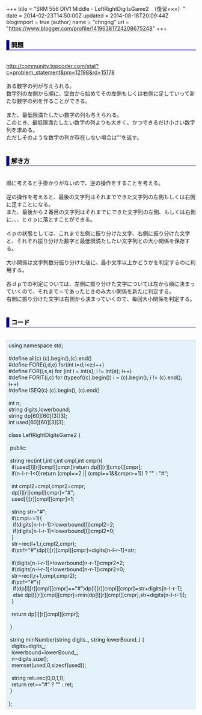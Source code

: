+++
title = "SRM 556 DIV1 Middle - LeftRightDigitsGame2　（復習×××）"
date = 2014-02-23T14:50:00Z
updated = 2014-08-18T20:09:44Z
blogimport = true 
[author]
	name = "chngng"
	uri = "https://www.blogger.com/profile/14196381724208675248"
+++

<div dir="ltr" style="text-align: left;" trbidi="on"><h3 style="border-bottom: 2px solid slateblue; border-left: 8px solid navy; color: black; padding: 0px 0px 1px 5px;">問題 </h3><br /><a href="http://community.topcoder.com/stat?c=problem_statement&amp;pm=12198&amp;rd=15178" target="_blank">http://community.topcoder.com/stat?c=problem_statement&amp;pm=12198&amp;rd=15178</a><br /><br />ある数字の列が与えられる。<br />数字列の左側から順に、空白から始めてその左側もしくは右側に足していって新たな数字の列を作ることができる。<br /><br />また、最低限満たしたい数字の列も与えられる。<br />このとき、最低限満たしたい数字の列よりも大きく、かつできるだけ小さい数字列を求める。<br />ただしそのような数字の列が存在しない場合は””を返す。<br /><br /><h3 style="border-bottom: 2px solid slateblue; border-left: 8px solid navy; color: black; padding: 0px 0px 1px 5px;">解き方 </h3><br />順に考えると手掛かりがないので、逆の操作をすることを考える。<br /><br />逆の操作を考えると、最後の文字列はそれまでできた文字列の左側もしくは右側に足すことになる。<br />また、最後から２番目の文字列はそれまでにできた文字列の左側、もしくは右側に、、、とｄｐに落とすことができる。<br /><br />ｄｐの状態としては、これまで左側に振り分けた文字、右側に振り分けた文字と、それぞれ振り分けた数字と最低限満たしたい文字列との大小関係を保存する。<br /><br />大小関係は文字列数分振り分けた後に、最小文字以上かどうかを判定するのに利用する。<br /><br />各ｄｐでの判定については、左側に振り分けた文字については左から順に決まっていくので、それまで＝であったときのみ大小関係を新たに判定する。<br />右側に振り分けた文字は右側から決まっていくので、毎回大小関係を判定する。<br /><br /><h3 style="border-bottom: 2px solid slateblue; border-left: 8px solid navy; color: black; padding: 0px 0px 1px 5px;">コード </h3><br /><div style="background-color: #e3f2fb; border: 1px dotted #CCCCCC; padding: 5px;">using namespace std;<br /><br />#define all(c) (c).begin(),(c).end()<br />#define FORE(i,d,e) for(int i=d;i&lt;e;i++)<br />#define FOR(i,s,e) for (int i = int(s); i != int(e); i++)<br />#define FORIT(i,c) for (typeof((c).begin()) i = (c).begin(); i != (c).end(); i++)<br />#define ISEQ(c) (c).begin(), (c).end()<br /><br />int n;<br />string digits,lowerbound;<br />string dp[60][60][3][3];<br />int used[60][60][3][3];<br /><br />class LeftRightDigitsGame2 {<br /><br /><span class="Apple-tab-span" style="white-space: pre;"> </span>public:<br /><br /><span class="Apple-tab-span" style="white-space: pre;"> </span>string rec(int l,int r,int cmpl,int cmpr){<br /><span class="Apple-tab-span" style="white-space: pre;">  </span>if(used[l][r][cmpl][cmpr])return dp[l][r][cmpl][cmpr];<br /><span class="Apple-tab-span" style="white-space: pre;">  </span>if(n-l-r-1&lt;0)return (cmpl==2 || (cmpl==1&amp;&amp;cmpr&gt;=1)) ? "" : "#";<br /><br /><span class="Apple-tab-span" style="white-space: pre;">  </span>int cmpl2=cmpl,cmpr2=cmpr;<br /><span class="Apple-tab-span" style="white-space: pre;">  </span>dp[l][r][cmpl][cmpr]="#";<br /><span class="Apple-tab-span" style="white-space: pre;">  </span>used[l][r][cmpl][cmpr]=1;<br /><br /><span class="Apple-tab-span" style="white-space: pre;">  </span>string str="#";<br /><span class="Apple-tab-span" style="white-space: pre;">  </span>if(cmpl==1){<br /><span class="Apple-tab-span" style="white-space: pre;">   </span>if(digits[n-l-r-1]&gt;lowerbound[l])cmpl2=2;<br /><span class="Apple-tab-span" style="white-space: pre;">   </span>if(digits[n-l-r-1]&lt;lowerbound[l])cmpl2=0;<br /><span class="Apple-tab-span" style="white-space: pre;">  </span>}<br /><span class="Apple-tab-span" style="white-space: pre;">  </span>str=rec(l+1,r,cmpl2,cmpr);<br /><span class="Apple-tab-span" style="white-space: pre;">  </span>if(str!="#")dp[l][r][cmpl][cmpr]=digits[n-l-r-1]+str;<br /><br /><span class="Apple-tab-span" style="white-space: pre;">  </span>if(digits[n-l-r-1]&gt;lowerbound[n-r-1])cmpr2=2;<br /><span class="Apple-tab-span" style="white-space: pre;">  </span>if(digits[n-l-r-1]&lt;lowerbound[n-r-1])cmpr2=0;<br /><span class="Apple-tab-span" style="white-space: pre;">  </span>str=rec(l,r+1,cmpl,cmpr2);<br /><span class="Apple-tab-span" style="white-space: pre;">  </span>if(str!="#"){<br /><span class="Apple-tab-span" style="white-space: pre;">   </span>if(dp[l][r][cmpl][cmpr]=="#")dp[l][r][cmpl][cmpr]=str+digits[n-l-r-1];<br /><span class="Apple-tab-span" style="white-space: pre;">   </span>else dp[l][r][cmpl][cmpr]=min(dp[l][r][cmpl][cmpr],str+digits[n-l-r-1]);<br /><span class="Apple-tab-span" style="white-space: pre;">  </span>}<br /><br /><span class="Apple-tab-span" style="white-space: pre;">  </span>return dp[l][r][cmpl][cmpr];<br /><br /><span class="Apple-tab-span" style="white-space: pre;"> </span>}<br /><br /><span class="Apple-tab-span" style="white-space: pre;"> </span>string minNumber(string digits_, string lowerBound_) {<br /><span class="Apple-tab-span" style="white-space: pre;">  </span>digits=digits_;<br /><span class="Apple-tab-span" style="white-space: pre;">  </span>lowerbound=lowerBound_;<br /><span class="Apple-tab-span" style="white-space: pre;">  </span>n=digits.size();<br /><span class="Apple-tab-span" style="white-space: pre;">  </span>memset(used,0,sizeof(used));<br /><br /><span class="Apple-tab-span" style="white-space: pre;">  </span>string ret=rec(0,0,1,1);<br /><span class="Apple-tab-span" style="white-space: pre;">  </span>return ret=="#" ? "" : ret;<br /><span class="Apple-tab-span" style="white-space: pre;"> </span>}<br /><br />};</div></div>
